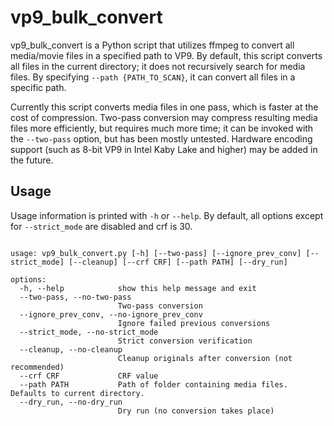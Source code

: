 # vp9_bulk_convert

vp9_bulk_convert is a Python script that utilizes ffmpeg to convert all media/movie files in a specified path to VP9. By default, this script converts all files in the current directory; it does not recursively search for media files. By specifying `--path {PATH_TO_SCAN}`, it can convert all files in a specific path.

Currently this script converts media files in one pass, which is faster at the cost of compression. Two-pass conversion may compress resulting media files more efficiently, but requires much more time; it can be invoked with the `--two-pass` option, but has been mostly untested. Hardware encoding support (such as 8-bit VP9 in Intel Kaby Lake and higher) may be added in the future.

## Usage

Usage information is printed with `-h` or `--help`. By default, all options except for `--strict_mode` are disabled and crf is 30.

```

usage: vp9_bulk_convert.py [-h] [--two-pass] [--ignore_prev_conv] [--strict_mode] [--cleanup] [--crf CRF] [--path PATH] [--dry_run]

options:
  -h, --help            show this help message and exit
  --two-pass, --no-two-pass
                        Two-pass conversion
  --ignore_prev_conv, --no-ignore_prev_conv
                        Ignore failed previous conversions
  --strict_mode, --no-strict_mode
                        Strict conversion verification
  --cleanup, --no-cleanup
                        Cleanup originals after conversion (not recommended)
  --crf CRF             CRF value
  --path PATH           Path of folder containing media files. Defaults to current directory.
  --dry_run, --no-dry_run
                        Dry run (no conversion takes place)

```
